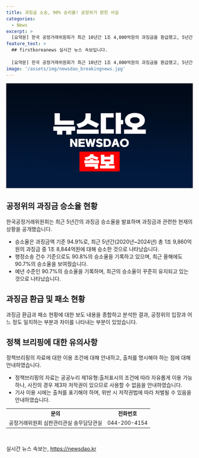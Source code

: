 ```yaml
---
title: 과징금 소송, 90% 승리율! 공정위가 밝힌 사실
categories:
  - News
excerpt: >
  [요약문] 한국 공정거래위원회가 최근 10년간 1조 4,000억원의 과징금을 환급했고, 5년간의 판결으로 1조 8,844억원을 승소했다고 발표했다. 이와는 달리 언론은 올해 판결에서 공정위의 패소를 강조하고 있다. 공정위는 이와 관련해 승패 소율을 공개하고 있으며, 차이에 대한 보도를 보다 신중하게 요구하고 있다.
feature_text: >
  ## firstkoreanews 실시간 뉴스 속보입니다.

  [요약문] 한국 공정거래위원회가 최근 10년간 1조 4,000억원의 과징금을 환급했고, 5년간의 판결으로 1조 8,844억원을 승소했다고 발표했다. 이와는 달리 언론은 올해 판결에서 공정위의 패소를 강조하고 있다. 공정위는 이와 관련해 승패 소율을 공개하고 있으며, 차이에 대한 보도를 보다 신중하게 요구하고 있다.
image: '/assets/img/newsdao_breakingnews.jpg'
---
```


<p><img src="/assets/img/newsdao_breakingnews.jpg" alt="firstkoreanews 속보" /></p>

<h2 data-ke-size="size26">공정위의 과징금 승소율 현황</h2>

<p data-ke-size="size16">한국공정거래위원회는 최근 5년간의 과징금 승소율을 발표하며 과징금과 관련한 현재의 상황을 공개했습니다.</p>

<ul>
    <li>승소율은 과징금액 기준 94.9%로, 최근 5년간(2020년~2024년) 총 1조 9,860억원의 과징금 중 1조 8,844억원에 대해 승소한 것으로 나타났습니다.</li>
    <li>행정소송 건수 기준으로도 90.8%의 승소율을 기록하고 있으며, 최근 올해에도 90.7%의 승소율을 보여줬습니다.</li>
    <li>예년 수준인 90.7%의 승소율을 기록하며, 최근의 승소율이 꾸준히 유지되고 있는 것으로 나타났습니다.</li>
</ul>

<h2 data-ke-size="size26">과징금 환급 및 패소 현황</h2>

<p data-ke-size="size16">과징금 환급과 패소 현황에 대한 보도 내용을 종합하고 분석한 결과, 공정위의 입장과 어느 정도 일치하는 부분과 차이를 나타내는 부분이 있었습니다.</p>

<!-- 관련 내용을 반영하여 작성해주세요. -->

<h2 data-ke-size="size26">정책 브리핑에 대한 유의사항</h2>

<p data-ke-size="size16">정책브리핑의 자료에 대한 이용 조건에 대해 안내하고, 출처를 명시해야 하는 점에 대해 안내하였습니다.</p>

<ul>
    <li>정책브리핑의 자료는 공공누리 제1유형:출처표시의 조건에 따라 자유롭게 이용 가능하나, 사진의 경우 제3자 저작권이 있으므로 사용할 수 없음을 안내하였습니다.</li>
    <li>기사 이용 시에는 출처를 표기해야 하며, 위반 시 저작권법에 따라 처벌될 수 있음을 안내하였습니다.</li>
</ul>

<table>
    <tr>
        <td style="text-align: center; height: 17px;"><b>문의</b></td>
        <td style="text-align: center; height: 17px;"><b>전화번호</b></td>
    </tr>
    <tr>
        <td style="height: 17px;">공정거래위원회 심판관리관실 송무담당관실</td>
        <td style="text-align: center; height: 17px;">044-200-4154</td>
    </tr>
</table>

<p data-ke-size="size16">&nbsp;</p>
실시간 뉴스 속보는, <a href="https://newsdao.kr" rel="dofollow">https://newsdao.kr</a>


